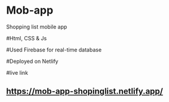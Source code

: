 # Mob-app
Shopping list mobile app

#Html, CSS & Js

#Used Firebase for real-time  database

#Deployed on Netlify

#live link
## https://mob-app-shopinglist.netlify.app/
